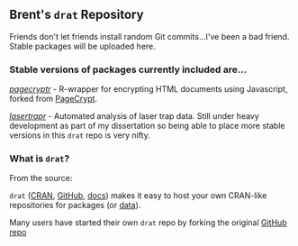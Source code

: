 
## Brent's `drat` Repository 

Friends don't let friends install random Git commits...I've been a bad friend. Stable packages will be uploaded here.

### Stable versions of packages currently included are...

[*pagecryptr*](https://github.com/brentscott93/pagecryptr) - R-wrapper for encrypting HTML documents using Javascript, forked from [PageCrypt](https://www.maxlaumeister.com/pagecrypt/). 

[*lasertrapr*](https://github.com/brentscott93/lasertrapr) - Automated analysis of laser trap data. Still under heavy development as part of my dissertation so being able to place more stable versions in this `drat` repo is very nifty. 

### What is `drat`? 
From the source:

`drat` ([CRAN](https://cran.r-project.org/package=drat), [GitHub](https://github.com/eddelbuettel/drat), [docs](https://eddelbuettel.github.io/drat)) makes it easy to host your own
CRAN-like repositories for packages (or [data](https://journal.r-project.org/archive/2017/RJ-2017-026/index.html)).

Many users have started their own `drat` repo by forking the original [GitHub
repo](https://github.com/eddelbuettel/drat)
